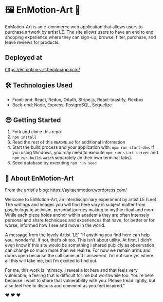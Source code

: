 # 🖼  EnMotion-Art 🎨
EnMotion-Art is an e-commerce web application that allows users to purchase artwork by artist LE. The site allows users to have an end to end shopping experience where they can sign-up, browse, filter, purchase, and leave reviews for products.


## Deployed at
 https://enmotion-art.herokuapp.com/


 ## 🛠️ Technologies Used
- Front-end:  React, Redux, OAuth, Stripe.js, React-toastify, Flexbox
- Back-end: Node, Express, PostgreSQL, Sequelize


## 😎 Getting Started
1. Fork and clone this repo
2. `npm install`
3. Read the rest of this `README.md` for additional information
4. Start the build process and your application with: `npm run start-dev`. If you using Windows, you may need to execute `npm run start-server` and `npm run build-watch` separately (in their own terminal tabs).
5. Seed database by executing `npm run seed`


## 🎨 About EnMotion-Art

From the artist's blog: https://ayitaenmotion.wordpress.com/

Welcome to EnMotion-Art, an interdisciplinary experiment by artist LE (Lee). The writings and images you will find here vary in subject matter from psychology to activism, personal journey making to mythic ritual and more. While each piece holds anchor within academia they are often intensely personal and share techniques and experiences that have, for better or for worse, informed how I see and move in the world.

A message from the lovely Artist 'LE'
"If anything you find here can help you, wonderful. If not, that’s ok too. This isn’t about utility. At first, I didn’t even know if this site would be something I shared publicly as observation can change so much more than we realize. For now we remain arms and doors open because the call came and I answered. I’m not sure yet where all this will take me, but I’m excited to find out.

For me, this work is intimacy. I reveal a lot here and that feels very vulnerable, a feeling that is difficult for me but worthwhile too. You’re here because I want to share that vulnerability with you. Please tread lightly, but also feel free to discuss and comment as you feel inspired."

❤ ❤ ❤


